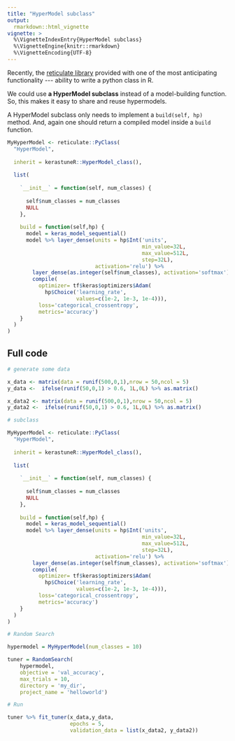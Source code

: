 ```yaml
---
title: "HyperModel subclass"
output:
  rmarkdown::html_vignette
vignette: >
  %\VignetteIndexEntry{HyperModel subclass}
  %\VignetteEngine{knitr::rmarkdown}
  %\VignetteEncoding{UTF-8}
---
```




Recently, the [reticulate library](https://rstudio.github.io/reticulate/) provided with one of the most anticipating functionality --- ability to write a python class in R.

We could use __a HyperModel subclass__ instead of a model-building function. So, this makes it easy to share and reuse hypermodels.

A HyperModel subclass only needs to implement a ```build(self, hp)``` method. And, again one should return a compiled model inside a ```build``` function.


```r
MyHyperModel <- reticulate::PyClass(
  "HyperModel",
  
  inherit = kerastuneR::HyperModel_class(),
  
  list(
    
    `__init__` = function(self, num_classes) {
      
      self$num_classes = num_classes
      NULL
    },
    
    build = function(self,hp) {
      model = keras_model_sequential() 
      model %>% layer_dense(units = hp$Int('units',
                                           min_value=32L,
                                           max_value=512L,
                                           step=32L),
                            activation='relu') %>% 
        layer_dense(as.integer(self$num_classes), activation='softmax') %>% 
        compile(
          optimizer= tf$keras$optimizers$Adam(
            hp$Choice('learning_rate',
                      values=c(1e-2, 1e-3, 1e-4))),
          loss='categorical_crossentropy',
          metrics='accuracy')
    }
  )
)
```

## Full code 


```r
# generate some data

x_data <- matrix(data = runif(500,0,1),nrow = 50,ncol = 5)
y_data <-  ifelse(runif(50,0,1) > 0.6, 1L,0L) %>% as.matrix()

x_data2 <- matrix(data = runif(500,0,1),nrow = 50,ncol = 5)
y_data2 <-  ifelse(runif(50,0,1) > 0.6, 1L,0L) %>% as.matrix()

# subclass

MyHyperModel <- reticulate::PyClass(
  "HyperModel",
  
  inherit = kerastuneR::HyperModel_class(),
  
  list(
    
    `__init__` = function(self, num_classes) {
      
      self$num_classes = num_classes
      NULL
    },
    
    build = function(self,hp) {
      model = keras_model_sequential() 
      model %>% layer_dense(units = hp$Int('units',
                                           min_value=32L,
                                           max_value=512L,
                                           step=32L),
                            activation='relu') %>% 
        layer_dense(as.integer(self$num_classes), activation='softmax') %>% 
        compile(
          optimizer= tf$keras$optimizers$Adam(
            hp$Choice('learning_rate',
                      values=c(1e-2, 1e-3, 1e-4))),
          loss='categorical_crossentropy',
          metrics='accuracy')
    }
  )
)

# Random Search

hypermodel = MyHyperModel(num_classes = 10)

tuner = RandomSearch(
    hypermodel,
    objective = 'val_accuracy',
    max_trials = 10,
    directory = 'my_dir',
    project_name = 'helloworld')

# Run

tuner %>% fit_tuner(x_data,y_data,
                    epochs = 5, 
                    validation_data = list(x_data2, y_data2))
```
